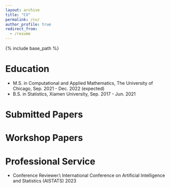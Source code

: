 ```yaml
---
layout: archive
title: "CV"
permalink: /cv/
author_profile: true
redirect_from:
  - /resume
---
```


{% include base_path %}

Education
======
* M.S. in Computational and Applied Mathematics, The University of Chicago, Sep. 2021 - Dec. 2022 (expected)
* B.S. in Statistics, Xiamen University, Sep. 2017 - Jun. 2021


Submitted Papers
======

  
Workshop Papers
======

Professional Service
======
* Conference Reviewer:\\
International Conference on Artificial Intelligence and Statistics (AISTATS) 2023
